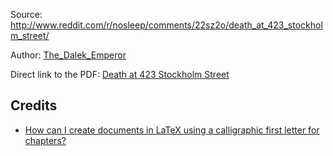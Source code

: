 Source: http://www.reddit.com/r/nosleep/comments/22sz2o/death_at_423_stockholm_street/

Author: [The\_Dalek\_Emperor](http://www.reddit.com/user/The_Dalek_Emperor)

Direct link to the PDF: [Death at 423 Stockholm Street](https://github.com/MartinThoma/free-books/blob/master/Reddit-nosleep/Death-at-423-Stockholm-Street/Death-at-423-Stockholm-Street.pdf?raw=true)

## Credits

* [How can I create documents in LaTeX using a calligraphic first letter for chapters?](http://tex.stackexchange.com/q/769/5645)